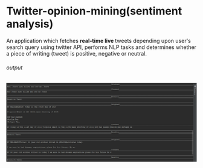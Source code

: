 # Twitter-opinion-mining(sentiment analysis)
An application which fetches <strong> real-time live </strong> tweets depending upon user's search query using twitter API, performs NLP tasks and determines whether a piece of writing (tweet) is positive, negative or neutral.
<h6> output</h6>
<img src="output.PNG">
